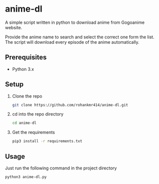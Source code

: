 # anime-dl

A simple script written in python to download anime from Gogoanime website.

Provide the anime name to search and select the correct one form the list.
The script will download every episode of the anime automatically.

## Prerequisites

* Python 3.x

## Setup

1. Clone the repo

    ```sh
    git clone https://github.com/rohankmr414/anime-dl.git
    ```

2. cd into the repo directory

    ```sh
    cd anime-dl
    ```

3. Get the requirements

    ```sh
    pip3 install -r requirements.txt
    ```

## Usage

Just run the following command in the project directory

```sh
python3 anime-dl.py
```
